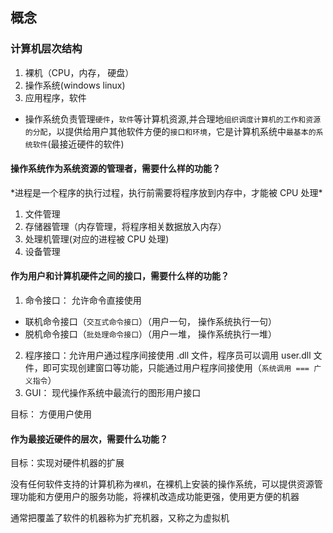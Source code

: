 ## 概念

### 计算机层次结构

1. 裸机（CPU，内存， 硬盘）
2. 操作系统(windows linux)
3. 应用程序，软件

- 操作系统负责管理`硬件`，`软件`等计算机资源,并合理地`组织调度计算机的工作和资源 的分配`，以提供给用户其他软件方便的`接口和环境`，它是计算机系统中`最基本的系统软件`(最接近硬件的软件)

#### 操作系统作为系统资源的管理者，需要什么样的功能？

\*进程是一个程序的执行过程，执行前需要将程序放到内存中，才能被 CPU 处理\*

1. 文件管理
2. 存储器管理（内存管理，将程序相关数据放入内存）
3. 处理机管理(对应的进程被 CPU 处理)
4. 设备管理

#### 作为用户和计算机硬件之间的接口，需要什么样的功能？

1. 命令接口： 允许命令直接使用

- 联机命令接口（`交互式命令接口`）（用户一句， 操作系统执行一句）
- 脱机命令接口（`批处理命令接口`）（用户一堆， 操作系统执行一堆）

2. 程序接口：允许用户通过程序间接使用
   .dll 文件，程序员可以调用 user.dll 文件，即可实现创建窗口等功能，只能通过用户程序间接使用（`系统调用 === 广义指令`）
3. GUI： 现代操作系统中最流行的图形用户接口

目标： 方便用户使用

#### 作为最接近硬件的层次，需要什么功能？

目标：实现对硬件机器的扩展

没有任何软件支持的计算机称为`裸机`，在裸机上安装的操作系统，可以提供资源管理功能和方便用户的服务功能，将裸机改造成功能更强，使用更方便的机器

通常把覆盖了软件的机器称为扩充机器，又称之为虚拟机
